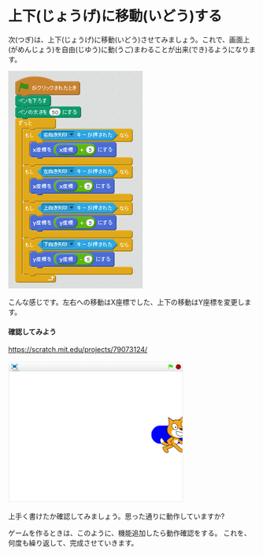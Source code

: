 # 上下(じょうげ)に移動(いどう)する

次(つぎ)は、上下(じょうげ)に移動(いどう)させてみましょう。これで、画面上(がめんじょう)を自由(じゆう)に動(うご)まわることが出来(でき)るようになります。


![](up_down_001a.png)

こんな感じです。左右への移動はX座標でした、上下の移動はY座標を変更します。

#### 確認してみよう

https://scratch.mit.edu/projects/79073124/

![](move_003a.png)

上手く書けたか確認してみましょう。思った通りに動作していますか?

ゲームを作るときは、このように、機能追加したら動作確認をする。
これを、何度も繰り返して、完成させていきます。


